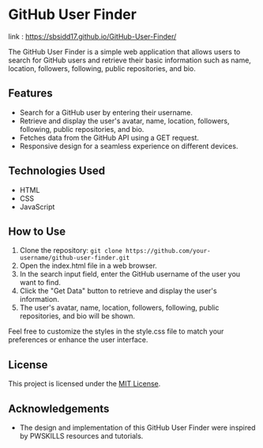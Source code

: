 # GitHub User Finder
link : https://sbsidd17.github.io/GitHub-User-Finder/

The GitHub User Finder is a simple web application that allows users to search for GitHub users and retrieve their basic information such as name, location, followers, following, public repositories, and bio.

## Features

- Search for a GitHub user by entering their username.
- Retrieve and display the user's avatar, name, location, followers, following, public repositories, and bio.
- Fetches data from the GitHub API using a GET request.
- Responsive design for a seamless experience on different devices.

## Technologies Used

- HTML
- CSS
- JavaScript

## How to Use

1. Clone the repository: `git clone https://github.com/your-username/github-user-finder.git`
2. Open the index.html file in a web browser.
3. In the search input field, enter the GitHub username of the user you want to find.
4. Click the "Get Data" button to retrieve and display the user's information.
5. The user's avatar, name, location, followers, following, public repositories, and bio will be shown.

Feel free to customize the styles in the style.css file to match your preferences or enhance the user interface.

## License

This project is licensed under the [MIT License](LICENSE).

## Acknowledgements

- The design and implementation of this GitHub User Finder were inspired by PWSKILLS resources and tutorials.

